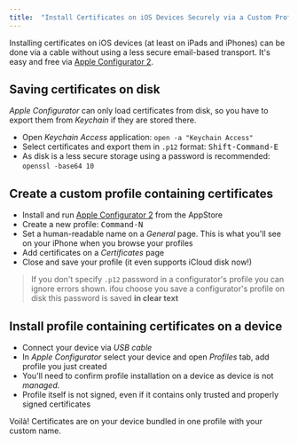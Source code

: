 ```yaml
---
title:  "Install Certificates on iOS Devices Securely via a Custom Profile"
---
```


Installing certificates on iOS devices (at least on iPads and iPhones) can be done via a cable without using a less secure email-based transport. It's easy and free via [Apple Configurator 2](https://itunes.apple.com/us/app/apple-configurator-2/id1037126344).

<!--more-->

## Saving certificates on disk

*Apple Configurator* can only load certificates from disk, so you have to export them from *Keychain* if they are stored there.

  - Open *Keychain Access* application: `open -a "Keychain Access"`
  - Select certificates and export them in `.p12` format: <kbd>Shift-Command-E</kbd>
  - As disk is a less secure storage using a password is recommended: `openssl -base64 10`

## Create a custom profile containing certificates

  - Install and run [Apple Configurator 2](https://itunes.apple.com/us/app/apple-configurator-2/id1037126344) from the AppStore
  - Create a new profile: <kbd>Command-N</kbd>
  - Set a human-readable name on a *General* page. This is what you'll see on your iPhone when you browse your profiles
  - Add certificates on a *Certificates* page
  - Close and save your profile (it even supports iCloud disk now!)

> If you don't specify `.p12` password in a configurator's profile you can ignore errors shown. ifou choose you save a configurator's profile on disk this password is saved **in clear text**

## Install profile containing certificates on a device

  - Connect your device via *USB cable*
  - In *Apple Configurator* select your device and open *Profiles* tab, add profile you just created
  - You'll need to confirm profile installation on a device as device is not *managed*.
  - Profile itself is not signed, even if it contains only trusted and properly signed certificates

Voilà! Certificates are on your device bundled in one profile with your custom name.
